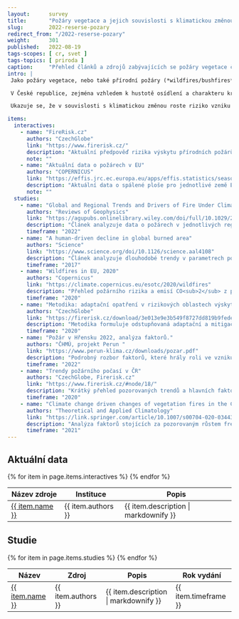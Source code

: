 ```yaml
---
layout:      survey
title:       "Požáry vegetace a jejich souvislosti s klimatickou změnou"
slug:        2022-reserse-pozary
redirect_from: "/2022-reserse-pozary"
weight:      301
published:   2022-08-19
tags-scopes: [ cr, svet ]
tags-topics: [ priroda ]
caption:     "Přehled článků a zdrojů zabývajících se požáry vegetace či lesními požáry v souvislosti s klimatickou změnou."
intro: |
 Jako požáry vegetace, nebo také přírodní požáry (*wildfires/bushfires*), se označují nekontrolované požáry lesů, křovin nebo suché trávy, které vzplály ve volné přírodě (např. zapálení bleskem) nebo byly úmyslně či neúmyslně založeny lidmi. Na světě je ročně postiženo požáry okolo 4 miliónů km <sup>2</sup>, ale charakter požárů je v velmi různý v různých oblastech. V Afrických savanách a stepích Asie a Jižní Ameriky jde především o rozsáhlé požáry suché trávy, v lesích severní Ameriky a Sibiře o požáry hustých jehličnatých lesů, v tropických oblastech vypalování deštného pralesa.

 V České republice, zejména vzhledem k hustotě osídlení a charakteru krajiny, nedosahují požáry vegetace tak velkých rozsahů jako v jiných evropských zemích. V ČR ročně postiženy typicky desítky hektarů, ve Francii nebo Švédsku se ročně postižená plocha pohybuje v řádu desítek tisíc hektarů.

 Ukazuje se, že v souvislosti s klimatickou změnou roste riziko vzniku požárů prakticky ve všech částech světa.

items:
  interactives:
    - name: "FireRisk.cz"
      authors: "CzechGlobe"
      link: "https://www.firerisk.cz/"
      description: "Aktuální předpověď rizika výskytu přírodních požárů v ČR. Aktualizováno denně."
      note: ""
    - name: "Aktuální data o požárech v EU"
      authors: "COPERNICUS"
      link: "https://effis.jrc.ec.europa.eu/apps/effis.statistics/seasonaltrend"
      description: "Aktuální data o spálené ploše pro jednotlivé země EU a srovnání s předchozími roky. Data pocházejí z družicových sledování. Aktualizováno týdně."
      note: ""
  studies:
    - name: "Global and Regional Trends and Drivers of Fire Under Climate Change"
      authors: "Reviews of Geophysics"
      link: "https://agupubs.onlinelibrary.wiley.com/doi/full/10.1029/2020RG000726"
      description: "Článek analyzuje data o požárech v jednotlivých regionech i globálně. Klíčová zjištění: frekvence počasí vhodného k šíření požárů roste (v pozorovaných trendech délky požární sezóny) a v důsledku klimatické změny se očekává další růst. Spálená plocha v některých oblastech roste (východní Sibiř, Severní Amerika), jinde klesá (africké savany, stepi Jižní Ameriky a Asie), přičemž globálně spálená plocha klesá. Článek rozebírá faktory, které ovlivňují množství spálené plochy v jednotlivých oblastech."
      timeframe: "2022"
    - name: "A human-driven decline in global burned area"
      authors: "Science"
      link: "https://www.science.org/doi/10.1126/science.aal4108"
      description: "Článek analyzuje dlouhodobé trendy v parametrech požárů vegetace. Klíčová zjištění: mezi 1998 a 2015 se plocha ročně spálená požáry vegetace zmenšila téměř o čtvrtinu. Pokles je koncentrován v savanách a oblastech s nižším zápojem korun stromů, naopak v oblastech s vyšším zápojem korun je pozorován růst spálené plochy. Hlavní faktory v redukci spálené plochy jsou rozšiřování obdělávané plochy a intensifikace zemědělství."
      timeframe: "2017"
    - name: "Wildfires in EU, 2020"
      authors: "Copernicus"
      link: "https://climate.copernicus.eu/esotc/2020/wildfires"
      description: "Přehled požárního rizika a emisí CO<sub>2</sub> z požárů pro rok 2020. Z dat vyplývá, že typicky se roční emise z požárů vegetace v zemích EU pohybují okolo 4-10 MtCO<sub>2</sub>."
      timeframe: "2020"
    - name: "Metodika: adaptační opatření v rizikových oblastech výskytu požárů vegetace"
      authors: "CzechGlobe"
      link: "https://firerisk.cz/download/3e013e9e3b549f8727dd819b9fedeba5/nmets2.pdf"
      description: "Metodika formuluje odstupňovaná adaptační a mitigační opatření ke zmírnění požárního rizika a šíření požáru v lesích a na zemědělské půdě. Jako protipožární opatření v lesích uvádí metodika například budování protipožárních pásů zpomalujících šíření požárů nebo pásů z hůře hořlavých dřevin (lípy, javory, jasan, olše); snižování množství snadno zápalného materiálu v lesích; rozčlenění souvislých jehličnatých komplexů; dobudování a údržbu přístupových komunikací a zdrojů vody pro hašení požárů."
      timeframe: "2020"
    - name: "Požár v Hřensku 2022, analýza faktorů."
      authors: "ČHMÚ, projekt Perun "
      link: "https://www.perun-klima.cz/downloads/pozar.pdf"
      description: "Podrobný rozbor faktorů, které hrály roli ve vzniku a vývoji požáru v Hřensku (2022)."
      timeframe: "2022"
    - name: "Trendy požárního počasí v ČR"
      authors: "CzechGlobe, Firerisk.cz"
      link: "https://www.firerisk.cz/#node/18/"
      description: "Krátký přehled pozorovaných trendů a hlavních faktorů ovlivňujících riziko výskytu požárů."
      timeframe: "2020"
    - name: "Climate change driven changes of vegetation fires in the Czech Republic"
      authors: "Theoretical and Applied Climatology"
      link: "https://link.springer.com/article/10.1007/s00704-020-03443-6"
      description: "Analýza faktorů stojících za pozorovaným růstem frekvence požárů vegetace v ČR. Jako hlavní příčina vychází růst hodnot FWI (Fire Weather Index), nedostatek vlhkosti v půdě a zvýšený výskyt vln veder, tedy projevy klimatické změny."
      timeframe: "2021"
---
```


## Aktuální data

<table class="table table-striped table-hover mt-4 mb-4">
  <thead>
    <tr>
      <th scope="col" class="text-uppercase">Název zdroje</th>
      <th scope="col" class="text-uppercase">Instituce</th>
      <th scope="col" class="text-uppercase">Popis</th>
    </tr>
  </thead>
  <tbody>
    {% for item in page.items.interactives %}
    <tr>
      <td class="align-middle font-weight-bold">
        <a href="{{ item.link }}">{{ item.name }}</a>
      </td>
      <td class="align-middle">{{ item.authors }}</td>
      <td class="align-middle">{{ item.description | markdownify }}</td>
    </tr>
    {% endfor %}
  </tbody>
</table>

## Studie

<table class="table table-striped table-hover mt-4 mb-4">
  <thead>
    <tr>
      <th scope="col" class="text-uppercase">Název </th>
      <th scope="col" class="text-uppercase">Zdroj</th>
      <th scope="col" class="text-uppercase">Popis</th>
      <th scope="col" class="text-uppercase">Rok vydání</th>
    </tr>
  </thead>
  <tbody>
    {% for item in page.items.studies %}
    <tr>
      <td class="align-middle font-weight-bold">
        <a href="{{ item.link }}">{{ item.name }}</a>
      </td>
      <td class="align-middle">{{ item.authors }}</td>
      <td class="align-middle">{{ item.description | markdownify }}</td>
      <td class="align-middle">{{ item.timeframe }}</td>
    </tr>
    {% endfor %}
  </tbody>
</table>
